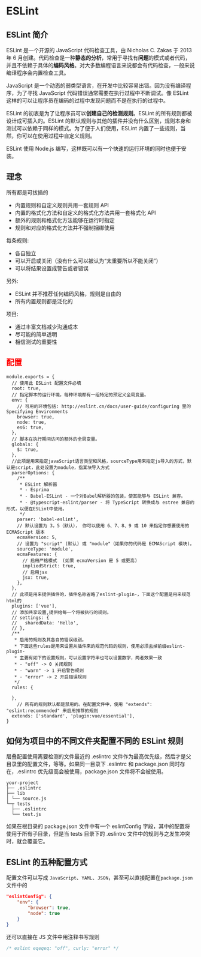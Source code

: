 # ESLint

## ESLint 简介

ESLint 是一个开源的 JavaScript 代码检查工具，由 Nicholas C. Zakas 于 2013 年 6 月创建。代码检查是一种**静态的分析**，常用于寻找有**问题**的模式或者代码，并且不依赖于具体的**编码风格**。对大多数编程语言来说都会有代码检查，一般来说编译程序会内置检查工具。

JavaScript 是一个动态的弱类型语言，在开发中比较容易出错。因为没有编译程序，为了寻找 JavaScript 代码错误通常需要在执行过程中不断调试。像 ESLint 这样的可以让程序员在编码的过程中发现问题而不是在执行的过程中。

ESLint 的初衷是为了让程序员可以**创建自己的检测规则**。ESLint 的所有规则都被设计成可插入的。ESLint 的默认规则与其他的插件并没有什么区别，规则本身和测试可以依赖于同样的模式。为了便于人们使用，ESLint 内置了一些规则，当然，你可以在使用过程中自定义规则。

ESLint 使用 Node.js 编写，这样既可以有一个快速的运行环境的同时也便于安装。

## 理念

所有都是可拔插的

- 内置规则和自定义规则共用一套规则 API
- 内置的格式化方法和自定义的格式化方法共用一套格式化 API
- 额外的规则和格式化方法能够在运行时指定
- 规则和对应的格式化方法并不强制捆绑使用

每条规则:

- 各自独立
- 可以开启或关闭（没有什么可以被认为“太重要所以不能关闭”）
- 可以将结果设置成警告或者错误

另外:

- ESLint 并不推荐任何编码风格，规则是自由的
- 所有内置规则都是泛化的

项目:

- 通过丰富文档减少沟通成本
- 尽可能的简单透明
- 相信测试的重要性

## <span style="color:red">配置</span>

```JS
module.exports = {
  // 使用此 ESLint 配置文件必填
  root: true,
  // 指定脚本的运行环境。每种环境都有一组特定的预定义全局变量。
  env: {
    // 可用的环境包括: http://eslint.cn/docs/user-guide/configuring 里的 Specifying Environments
    browser: true,
    node: true,
    es6: true,
  },
  // 脚本在执行期间访问的额外的全局变量。
  globals: {
    $: true,
  },
  //此项是用来指定javaScript语言类型和风格，sourceType用来指定js导入的方式，默认是script，此处设置为module，指某块导入方式
  parserOptions: {
    /**
     * ESLint 解析器
     * - Esprima
     * - Babel-ESLint - 一个对Babel解析器的包装，使其能够与 ESLint 兼容。
     * - @typescript-eslint/parser - 将 TypeScript 转换成与 estree 兼容的形式，以便在ESLint中使用。
     */
    parser: 'babel-eslint',
    // 默认设置为 3，5（默认）， 你可以使用 6、7、8、9 或 10 来指定你想要使用的 ECMAScript 版本
    ecmaVersion: 5,
    // 设置为 "script" (默认) 或 "module"（如果你的代码是 ECMAScript 模块)。
    sourceType: 'module',
    ecmaFeatures: {
      // 启用严格模式  (如果 ecmaVersion 是 5 或更高)
      impliedStrict: true,
      // 启用jsx
      jsx: true,
    },
  },
  // 此项是用来提供插件的，插件名称省略了eslint-plugin-，下面这个配置是用来规范html的
  plugins: ['vue'],
  // 添加共享设置,提供给每一个将被执行的规则。
  // settings: {
  //   sharedData: 'Hello',
  // },
  /**
   * 启用的规则及其各自的错误级别。
   * 下面这些rules是用来设置从插件来的规范代码的规则，使用必须去掉前缀eslint-plugin-
   * 主要有如下的设置规则，可以设置字符串也可以设置数字，两者效果一致
   * - "off" -> 0 关闭规则
   * - "warn" -> 1 开启警告规则
   * - "error" -> 2 开启错误规则
   */
  rules: {

  },
    // 所有的规则默认都是禁用的。在配置文件中，使用 "extends": "eslint:recommended" 来启用推荐的规则
  extends: ['standard', 'plugin:vue/essential'],
}
```

## 如何为项目中的不同文件夹配置不同的 ESLint 规则

层叠配置使用离要检测的文件最近的 .eslintrc 文件作为最高优先级，然后才是父目录里的配置文件，等等。如果同一目录下 .eslintrc 和 package.json 同时存在，.eslintrc 优先级高会被使用，package.json 文件将不会被使用。

```
your-project
├── .eslintrc
├── lib
│ └── source.js
└─┬ tests
  ├── .eslintrc
  └── test.js
```

如果在根目录的 package.json 文件中有一个 eslintConfig 字段，其中的配置将使用于所有子目录，但是当 tests 目录下的 .eslintrc 文件中的规则与之发生冲突时，就会覆盖它。

## ESLint 的五种配置方式

配置文件可以写成 `JavaScript`、`YAML`、`JSON`，甚至可以直接配置在`package.json`文件中的

```json
"eslintConfig": {
    "env": {
        "browser": true,
        "node": true
    }
}
```

还可以直接在 JS 文件中用注释书写规则

```js
/* eslint eqeqeq: "off", curly: "error" */
```
